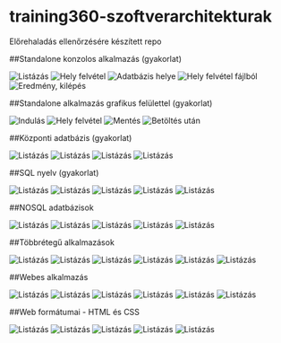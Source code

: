 # training360-szoftverarchitekturak
Előrehaladás ellenőrzésére készített repo


##Standalone konzolos alkalmazás (gyakorlat)

![Listázás](images/01%20Standalone%20konzolos%20alkalmazás/01_listazas.jpg)
![Hely felvétel](images/01%20Standalone%20konzolos%20alkalmazás/02_hely_felvetel.jpg)
![Adatbázis helye](images/01%20Standalone%20konzolos%20alkalmazás/03_adatbazis_helye.jpg)
![Hely felvétel fájlból](images/01%20Standalone%20konzolos%20alkalmazás/04_hely_felvetel_fajlbol.jpg)
![Eredmény, kilépés](images/01%20Standalone%20konzolos%20alkalmazás/05_eredmeny_kilepes.jpg)

##Standalone alkalmazás grafikus felülettel (gyakorlat)

![Indulás](images/02%20Standalone%20alkalmazás%20grafikus%20felülettel/01_indulas.jpg)
![Hely felvétel](images/02%20Standalone%20alkalmazás%20grafikus%20felülettel/02_hely_felvetel.jpg)
![Mentés](images/02%20Standalone%20alkalmazás%20grafikus%20felülettel/03_mentes.jpg)
![Betöltés után](images/02%20Standalone%20alkalmazás%20grafikus%20felülettel/04_betoltes_utan.jpg)

##Központi adatbázis (gyakorlat)

![Listázás](images/03%20Központi%20adatbázis/01_config.jpg)
![Listázás](images/03%20Központi%20adatbázis/02_adatbazis_elinditas.jpg)
![Listázás](images/03%20Központi%20adatbázis/03_locations.jpg)
![Listázás](images/03%20Központi%20adatbázis/04_dbeaver.jpg)

##SQL nyelv (gyakorlat)

![Listázás](images/04%20SQL%20nyelv/01_desc_locations.jpg)
![Listázás](images/04%20SQL%20nyelv/02_insert_select.jpg)
![Listázás](images/04%20SQL%20nyelv/03_update.jpg)
![Listázás](images/04%20SQL%20nyelv/04_dbeaver_select.jpg)
![Listázás](images/04%20SQL%20nyelv/05_join.jpg)

##NOSQL adatbázisok

![Listázás](images/05%20NOSQL%20adatbázisok/01_config.jpg)
![Listázás](images/05%20NOSQL%20adatbázisok/02_locations.jpg)
![Listázás](images/05%20NOSQL%20adatbázisok/03_uj_hely.jpg)
![Listázás](images/05%20NOSQL%20adatbázisok/04_insert.jpg)
![Listázás](images/05%20NOSQL%20adatbázisok/05_locations_refresh.jpg)

##Többrétegű alkalmazások

![Listázás](images/06%20Többrétegű%20alkalmazások/01_config.jpg)
![Listázás](images/06%20Többrétegű%20alkalmazások/02_szerver_adatbazis_docker.jpg)
![Listázás](images/06%20Többrétegű%20alkalmazások/03_locations.jpg)
![Listázás](images/06%20Többrétegű%20alkalmazások/04_delete_create.jpg)
![Listázás](images/06%20Többrétegű%20alkalmazások/05_logs.jpg)
![Listázás](images/06%20Többrétegű%20alkalmazások/06_uj_hely+logs.jpg)

##Webes alkalmazás

![Listázás](images/07%20Webes%20alkalmazás/01_docker_container_ls.jpg)
![Listázás](images/07%20Webes%20alkalmazás/02_localhost_8080.jpg)
![Listázás](images/07%20Webes%20alkalmazás/03_F12.jpg)
![Listázás](images/07%20Webes%20alkalmazás/04_request_response.jpg)
![Listázás](images/07%20Webes%20alkalmazás/05_post.jpg)
![Listázás](images/07%20Webes%20alkalmazás/06_cmd.jpg)

##Web formátumai - HTML és CSS

![Listázás](images/08%20Web%20formátumai%20-%20HTML%20és%20CSS/01_html.jpg)
![Listázás](images/08%20Web%20formátumai%20-%20HTML%20és%20CSS/02_index.html.jpg)
![Listázás](images/08%20Web%20formátumai%20-%20HTML%20és%20CSS/03_css.jpg)
![Listázás](images/08%20Web%20formátumai%20-%20HTML%20és%20CSS/04_index_link_css.jpg)
![Listázás](images/08%20Web%20formátumai%20-%20HTML%20és%20CSS/05_F12.jpg)

